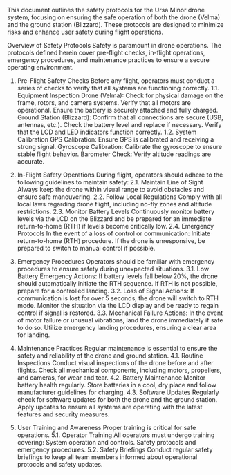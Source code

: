 This document outlines the safety protocols for the Ursa Minor drone system, focusing on ensuring the safe operation of both the drone (Velma) and the ground station (Blizzard). These protocols are designed to minimize risks and enhance user safety during flight operations.

Overview of Safety Protocols
Safety is paramount in drone operations. The protocols defined herein cover pre-flight checks, in-flight operations, emergency procedures, and maintenance practices to ensure a secure operating environment.

1. Pre-Flight Safety Checks
Before any flight, operators must conduct a series of checks to verify that all systems are functioning correctly.
  1.1. Equipment Inspection
Drone (Velma):
Check for physical damage on the frame, rotors, and camera systems.
Verify that all motors are operational.
Ensure the battery is securely attached and fully charged.
Ground Station (Blizzard):
Confirm that all connections are secure (USB, antennas, etc.).
Check the battery level and replace if necessary.
Verify that the LCD and LED indicators function correctly.
  1.2. System Calibration
GPS Calibration:
Ensure GPS is calibrated and receiving a strong signal.
Gyroscope Calibration:
Calibrate the gyroscope to ensure stable flight behavior.
Barometer Check:
Verify altitude readings are accurate.

2. In-Flight Safety Operations
During flight, operators should adhere to the following guidelines to maintain safety:
  2.1. Maintain Line of Sight
Always keep the drone within visual range to avoid obstacles and ensure safe maneuvering.
  2.2. Follow Local Regulations
Comply with all local laws regarding drone flight, including no-fly zones and altitude restrictions.
  2.3. Monitor Battery Levels
Continuously monitor battery levels via the LCD on the Blizzard and be prepared for an immediate return-to-home (RTH) if levels become critically low.
  2.4. Emergency Protocols
In the event of a loss of control or communication:
Initiate return-to-home (RTH) procedure.
If the drone is unresponsive, be prepared to switch to manual control if possible.

3. Emergency Procedures
Operators should be familiar with emergency procedures to ensure safety during unexpected situations.
  3.1. Low Battery Emergency
Actions:
If battery levels fall below 20%, the drone should automatically initiate the RTH sequence.
If RTH is not possible, prepare for a controlled landing.
  3.2. Loss of Signal
Actions:
If communication is lost for over 5 seconds, the drone will switch to RTH mode.
Monitor the situation via the LCD display and be ready to regain control if signal is restored.
  3.3. Mechanical Failure
Actions:
In the event of motor failure or unusual vibrations, land the drone immediately if safe to do so.
Utilize emergency landing procedures, ensuring a clear area for landing.

4. Maintenance Practices
Regular maintenance is essential to ensure the safety and reliability of the drone and ground station.
  4.1. Routine Inspections
Conduct visual inspections of the drone before and after flights.
Check all mechanical components, including motors, propellers, and cameras, for wear and tear.
  4.2. Battery Maintenance
Monitor battery health regularly.
Store batteries in a cool, dry place and follow manufacturer guidelines for charging.
  4.3. Software Updates
Regularly check for software updates for both the drone and the ground station.
Apply updates to ensure all systems are operating with the latest features and security measures.

5. User Training and Awareness
Proper training is critical for safe operations.
  5.1. Operator Training
All operators must undergo training covering:
System operation and controls.
Safety protocols and emergency procedures.
  5.2. Safety Briefings
Conduct regular safety briefings to keep all team members informed about operational protocols and safety updates.
